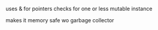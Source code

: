 uses & for pointers
checks for one or less mutable instance 

makes it memory safe wo garbage collector 